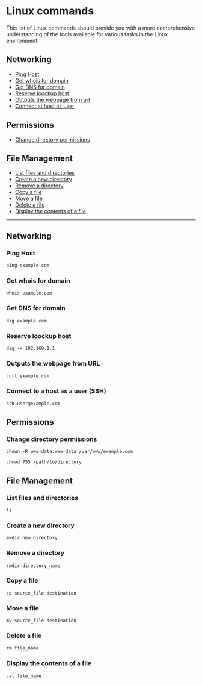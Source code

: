 # Linux commands

This list of Linux commands should provide you with a more comprehensive understanding of the tools available for various tasks in the Linux environment.

## Networking

- [Ping Host](#ping-host)
- [Get whois for domain](#get-whois-for-domain)
- [Get DNS for domain](#get-dns-for-domain)
- [Reserve loockup host](#reserve-loockup-host)
- [Outputs the webpage from url](#outputs-the-webpage-from-url)
- [Connect at host as user](#connect-to-a-host-as-a-user-ssh)

## Permissions

- [Change directory permissions](#change-directory-permissions)

## File Management

- [List files and directories](#list-files-and-directories)
- [Create a new directory](#create-a-new-directory)
- [Remove a directory](#remove-a-directory)
- [Copy a file](#copy-a-file)
- [Move a file](#move-a-file)
- [Delete a file](#delete-a-file)
- [Display the contents of a file](#display-the-contents-of-a-file)

---


## Networking

### Ping Host

```
ping example.com
```

### Get whois for domain

```
whois example.com
```

### Get DNS for domain

```
dig example.com
```

### Reserve loockup host

```
dig -x 192.168.1.1
```

### Outputs the webpage from URL

```
curl example.com
```

### Connect to a host as a user (SSH)

```
ssh user@example.com
```

## Permissions

### Change directory permissions

```
chown -R www-data:www-data /var/www/example.com
```

```
chmod 755 /path/to/directory
```

## File Management

### List files and directories

```
ls
```

### Create a new directory

```
mkdir new_directory
```

### Remove a directory

```
rmdir directory_name
```

### Copy a file

```
cp source_file destination
```

### Move a file

```
mv source_file destination
```

### Delete a file

```
rm file_name
```

### Display the contents of a file

```
cat file_name
```
